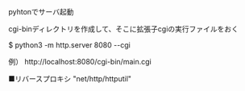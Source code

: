 
pyhtonでサーバ起動

cgi-binディレクトリを作成して、そこに拡張子cgiの実行ファイルをおく

$ python3 -m http.server 8080 --cgi

例）
http://localhost:8080/cgi-bin/main.cgi



■リバースプロキシ
"net/http/httputil"